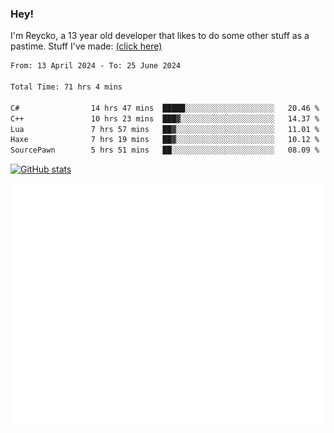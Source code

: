### Hey!
I'm Reycko, a 13 year old developer that likes to do some other stuff as a pastime.
Stuff I've made: [(click here)](https://pastebin.com/raw/QiNpEYja)

<!--START_SECTION:wakasection-->

```txt
From: 13 April 2024 - To: 25 June 2024

Total Time: 71 hrs 4 mins

C#                14 hrs 47 mins  █████░░░░░░░░░░░░░░░░░░░░   20.46 %
C++               10 hrs 23 mins  ███▓░░░░░░░░░░░░░░░░░░░░░   14.37 %
Lua               7 hrs 57 mins   ██▓░░░░░░░░░░░░░░░░░░░░░░   11.01 %
Haxe              7 hrs 19 mins   ██▓░░░░░░░░░░░░░░░░░░░░░░   10.12 %
SourcePawn        5 hrs 51 mins   ██░░░░░░░░░░░░░░░░░░░░░░░   08.09 %
```

<!--END_SECTION:wakasection-->

[![GitHub stats](https://github-readme-stats.vercel.app/api?username=Reycko&show_icons=true&theme=dark&hide_title=true&count_private=true)](https://github.com/anuraghazra/github-readme-stats)

![Metrics](/github-metrics.svg)
